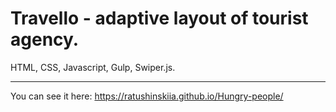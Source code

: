 # Travello - adaptive layout of tourist agency.
HTML, CSS, Javascript, Gulp, Swiper.js.

___

You can see it here: https://ratushinskiia.github.io/Hungry-people/

